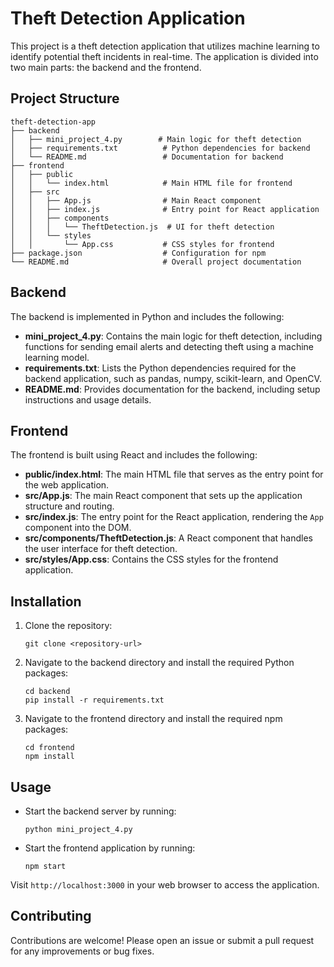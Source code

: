 # Theft Detection Application

This project is a theft detection application that utilizes machine learning to identify potential theft incidents in real-time. The application is divided into two main parts: the backend and the frontend.

## Project Structure

```
theft-detection-app
├── backend
│   ├── mini_project_4.py        # Main logic for theft detection
│   ├── requirements.txt          # Python dependencies for backend
│   └── README.md                 # Documentation for backend
├── frontend
│   ├── public
│   │   └── index.html            # Main HTML file for frontend
│   ├── src
│   │   ├── App.js                # Main React component
│   │   ├── index.js              # Entry point for React application
│   │   ├── components
│   │   │   └── TheftDetection.js  # UI for theft detection
│   │   └── styles
│   │       └── App.css           # CSS styles for frontend
├── package.json                  # Configuration for npm
└── README.md                     # Overall project documentation
```

## Backend

The backend is implemented in Python and includes the following:

- **mini_project_4.py**: Contains the main logic for theft detection, including functions for sending email alerts and detecting theft using a machine learning model.
- **requirements.txt**: Lists the Python dependencies required for the backend application, such as pandas, numpy, scikit-learn, and OpenCV.
- **README.md**: Provides documentation for the backend, including setup instructions and usage details.

## Frontend

The frontend is built using React and includes the following:

- **public/index.html**: The main HTML file that serves as the entry point for the web application.
- **src/App.js**: The main React component that sets up the application structure and routing.
- **src/index.js**: The entry point for the React application, rendering the `App` component into the DOM.
- **src/components/TheftDetection.js**: A React component that handles the user interface for theft detection.
- **src/styles/App.css**: Contains the CSS styles for the frontend application.

## Installation

1. Clone the repository:
   ```
   git clone <repository-url>
   ```

2. Navigate to the backend directory and install the required Python packages:
   ```
   cd backend
   pip install -r requirements.txt
   ```

3. Navigate to the frontend directory and install the required npm packages:
   ```
   cd frontend
   npm install
   ```

## Usage

- Start the backend server by running:
  ```
  python mini_project_4.py
  ```

- Start the frontend application by running:
  ```
  npm start
  ```

Visit `http://localhost:3000` in your web browser to access the application.

## Contributing

Contributions are welcome! Please open an issue or submit a pull request for any improvements or bug fixes.